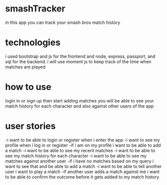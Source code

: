 # smashTracker
 in this app you can track your smash bros match history 
 
# technologies 
i used bootstrap and js for the frontend and node, express, passport, and sql for the backend. i will use moment js to keep track of the time when matches are played

# how to use
login in or sign up then start adding matches
you will be able to see your match history for each character and also against other users of the app

# user stories
-i want to be able to login or register when i enter the app
-i want to see my profile when i log in or register
-if i am on my profile i want to be able to add a match
-i want to be able to see my recent matches
-i want to be able to see my match history for each character 
-i want to be able to see my matches against another user
-if i have no matches based on my query i want to see that and be able to add a match
-i want to be able to tell another user i want to play a match 
-if another user adds a match against me i want to be able to confirm the outcome before it gets added to my match history
